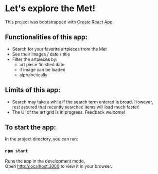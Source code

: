 # Let's explore the Met!

This project was bootstrapped with [Create React App](https://github.com/facebook/create-react-app).

## Functionalities of this app:

- Search for your favorite artpieces from the Met
- See their images / date / title
- Filter the artpieces by:
    - art piece finished date
    - if image can be loaded
    - alphabetically

## Limits of this app:

- Search may take a while if the search term entered is broad. However, rest assured that recently searched items will load much faster!
- The UI of the art grid is in progress. Feedback welcome! 

## To start the app:

In the project directory, you can run:

### `npm start`

Runs the app in the development mode.\
Open [http://localhost:3000](http://localhost:3000) to view it in your browser.
